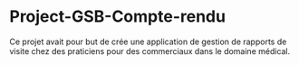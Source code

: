 # Project-GSB-Compte-rendu
Ce projet avait pour but de crée une application de gestion de rapports de visite chez des praticiens pour des commerciaux dans le domaine médical.
